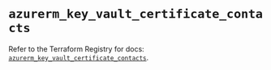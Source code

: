 # `azurerm_key_vault_certificate_contacts`

Refer to the Terraform Registry for docs: [`azurerm_key_vault_certificate_contacts`](https://registry.terraform.io/providers/hashicorp/azurerm/3.106.1/docs/resources/key_vault_certificate_contacts).
